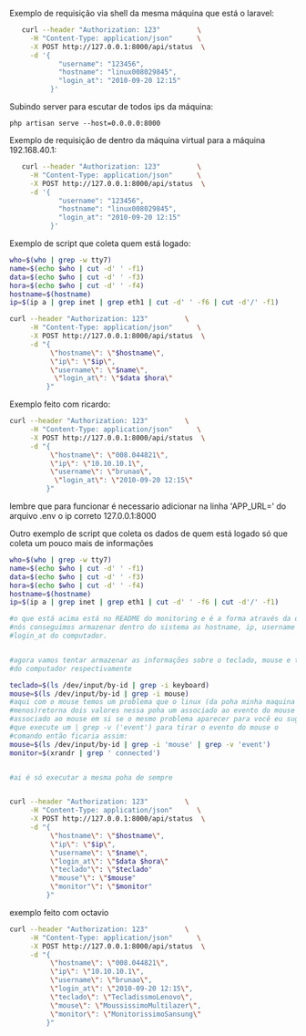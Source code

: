 Exemplo de requisição via shell da mesma máquina que está o laravel:

```sh
   curl --header "Authorization: 123"         \
     -H "Content-Type: application/json"      \
     -X POST http://127.0.0.1:8000/api/status  \
     -d '{
            "username": "123456",
            "hostname": "linux008029845",
            "login_at": "2010-09-20 12:15"
          }'              
```

Subindo server para escutar de todos ips da máquina:

    php artisan serve --host=0.0.0.0:8000

Exemplo de requisição de dentro da máquina virtual para a máquina 192.168.40.1:

```sh
   curl --header "Authorization: 123"         \
     -H "Content-Type: application/json"      \
     -X POST http://127.0.0.1:8000/api/status  \
     -d '{
            "username": "123456",
            "hostname": "linux008029845",
            "login_at": "2010-09-20 12:15"
          }'              
```
Exemplo de script que coleta quem está logado:

```sh
who=$(who | grep -w tty7)
name=$(echo $who | cut -d' ' -f1)
data=$(echo $who | cut -d' ' -f3)
hora=$(echo $who | cut -d' ' -f4)
hostname=$(hostname)
ip=$(ip a | grep inet | grep eth1 | cut -d' ' -f6 | cut -d'/' -f1)

curl --header "Authorization: 123"         \
     -H "Content-Type: application/json"      \
     -X POST http://127.0.0.1:8000/api/status  \
     -d "{
          \"hostname\": \"$hostname\",
          \"ip\": \"$ip\",
          \"username\": \"$name\",
           \"login_at\": \"$data $hora\"
         }"
```

Exemplo feito com ricardo:
```sh
curl --header "Authorization: 123"         \
     -H "Content-Type: application/json"      \
     -X POST http://127.0.0.1:8000/api/status  \
     -d "{
          \"hostname\": \"008.044821\",
          \"ip\": \"10.10.10.1\",
          \"username\": \"brunao\",
           \"login_at\": \"2010-09-20 12:15\"
         }"
```

lembre que para funcionar é necessario adicionar na linha 'APP_URL=' do arquivo .env o ip correto 127.0.0.1:8000



Outro exemplo de script que coleta os dados de quem está logado só que coleta um pouco mais de informações
```sh
who=$(who | grep -w tty7)
name=$(echo $who | cut -d' ' -f1)
data=$(echo $who | cut -d' ' -f3)
hora=$(echo $who | cut -d' ' -f4)
hostname=$(hostname)
ip=$(ip a | grep inet | grep eth1 | cut -d' ' -f6 | cut -d'/' -f1)

#o que está acima está no README do monitoring e é a forma através da qual
#nós conseguimos armazenar dentro do sistema as hostname, ip, username e o
#login_at do computador.


#agora vamos tentar armazenar as informações sobre o teclado, mouse e tela
#do computador respectivamente

teclado=$(ls /dev/input/by-id | grep -i keyboard)
mouse=$(ls /dev/input/by-id | grep -i mouse)
#aqui com o mouse temos um problema que o linux (da poha minha maquina pelo
#menos)retorna dois valores nessa poha um associado ao evento do mouse e outro
#associado ao mouse em si se o mesmo problema aparecer para você eu sugiro
#que execute um | grep -v ('event') para tirar o evento do mouse o 
#comando então ficaria assim:
mouse=$(ls /dev/input/by-id | grep -i 'mouse' | grep -v 'event')
monitor=$(xrandr | grep ' connected')


#ai é só executar a mesma poha de sempre


curl --header "Authorization: 123"         \
     -H "Content-Type: application/json"      \
     -X POST http://127.0.0.1:8000/api/status  \
     -d "{
          \"hostname\": \"$hostname\",
          \"ip\": \"$ip\",
          \"username\": \"$name\",
          \"login_at\": \"$data $hora\"
          \"teclado"\": \"$teclado"
          \"mouse"\": \"$mouse"
          \"monitor"\": \"$monitor"
         }"

```
exemplo feito com octavio

```sh
curl --header "Authorization: 123"         \
     -H "Content-Type: application/json"      \
     -X POST http://127.0.0.1:8000/api/status  \
     -d "{
          \"hostname\": \"008.044821\",
          \"ip\": \"10.10.10.1\",
          \"username\": \"brunao\",
          \"login_at\": \"2010-09-20 12:15\",
          \"teclado\": \"TecladissmoLenovo\",
          \"mouse\": \"MoussissimoMultilazer\",
          \"monitor\": \"MonitorissimoSansung\"
         }"
```
